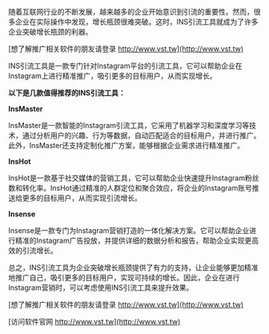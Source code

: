 随着互联网行业的不断发展，越来越多的企业开始意识到引流的重要性。然而，很多企业在实际操作中发现，增长瓶颈很难突破。这时，INS引流工具就成为了许多企业突破增长瓶颈的利器。

[想了解推广相关软件的朋友请登录 http://www.vst.tw](http://www.vst.tw)

INS引流工具是一款专门针对Instagram平台的引流工具，它可以帮助企业在Instagram上进行精准推广，吸引更多的目标用户，从而实现增长。

**以下是几款值得推荐的INS引流工具：**

**InsMaster**

InsMaster是一款智能的Instagram引流工具，它采用了机器学习和深度学习等技术，通过分析用户的兴趣、行为等数据，自动匹配适合的目标用户，并进行推广。此外，InsMaster还支持定制化推广方案，能够根据企业需求进行精准推广。

**InsHot**

InsHot是一款基于社交媒体的营销工具，它可以帮助企业快速提升Instagram粉丝数和转化率。InsHot通过精准的人群定位和聚合效应，将企业的Instagram账号推送给更多的目标用户，从而实现引流增长。

**Insense**

Insense是一款专门为Instagram营销打造的一体化解决方案。它可以帮助企业进行精准的Instagram广告投放，并提供详细的数据分析和报告，帮助企业实现更高效的引流增长。

总之，INS引流工具为企业突破增长瓶颈提供了有力的支持，让企业能够更加精准地推广自己，吸引更多的目标用户，实现可持续的增长。因此，企业在进行Instagram营销时，可以考虑使用INS引流工具来提升效果。

[想了解推广相关软件的朋友请登录 http://www.vst.tw](http://www.vst.tw)


[访问软件官网 http://www.vst.tw](http://www.vst.tw)
